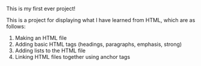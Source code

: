 This is my first ever project!

This is a project for displaying what I have learned from HTML, which are as follows:
1. Making an HTML file
2. Adding basic HTML tags (headings, paragraphs, emphasis, strong)
3. Adding lists to the HTML file
4. Linking HTML files together using anchor tags 
